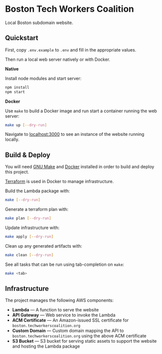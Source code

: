 # Boston Tech Workers Coalition

Local Boston subdomain website.

## Quickstart

First, copy `.env.example` to `.env` and fill in the appropriate values.

Then run a local web server natively or with Docker.

**Native**

Install node modules and start server:

```bash
npm install
npm start
```

**Docker**

Use `make` to build a Docker image and run start a container running the web server:

```bash
make up [--dry-run]
```

Navigate to [localhost:3000](http://localhost:3000) to see an instance of the website running locally.

## Build & Deploy

You will need [GNU Make](https://www.gnu.org/software/make/) and [Docker](https://docs.docker.com/install/) installed in order to build and deploy this project.

[Terraform](https://terraform.io) is used in Docker to manage infrastructure.

Build the Lambda package with:

```bash
make [--dry-run]
```

Generate a terraform plan with:

```bash
make plan [--dry-run]
```

Update infrastructure with:

```bash
make apply [--dry-run]
```

Clean up any generated artifacts with:

```bash
make clean [--dry-run]
```

See all tasks that can be run using tab-completion on `make`:

```bash
make <tab>
```

## Infrastructure

The project manages the following AWS components:

- **Lambda** — A function to serve the website
- **API Gateway** — Web service to invoke the Lambda
- **ACM Certificate** — An Amazon-issued SSL certificate for `boston.techworkerscoalition.org`
- **Custom Domain** — Custom domain mapping the API to `boston.techworkerscoalition.org` using the above ACM certificate
- **S3 Bucket** — S3 bucket for serving static assets to support the website and hosting the Lambda package
